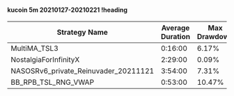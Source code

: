 #### kucoin 5m 20210127-20210221 !heading
| Strategy Name                        | Average Duration | Max Drawdown | Profit Mean | Profit Sum | Profit Total | Trade Count | Win Rate |
| ------------------------------------ | ---------------- | ------------ | ----------- | ---------- | ------------ | ----------- | -------- |
| MultiMA_TSL3                         | 0:16:00          | 6.17%        | 57.58%      | 16236.00%  | 3710.00%     | 282         | 65.96%   |
| NostalgiaForInfinityX                | 2:29:00          | 0.09%        | 272.63%     | 37895.00%  | 5403.00%     | 139         | 99.28%   |
| NASOSRv6_private_Reinuvader_20211121 | 3:54:00          | 7.31%        | 199.22%     | 40839.00%  | 12124.00%    | 205         | 90.73%   |
| BB_RPB_TSL_RNG_VWAP                  | 0:53:00          | 10.47%       | 136.18%     | 37994.00%  | 10967.00%    | 279         | 81.36%   |